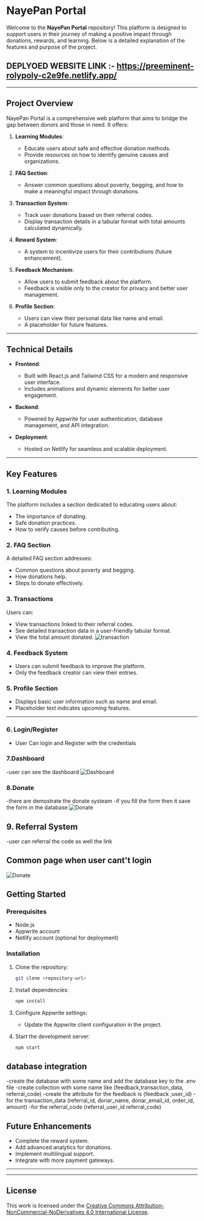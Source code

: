 # NayePan Portal

Welcome to the **NayePan Portal** repository! This platform is designed to support users in their journey of making a positive impact through donations, rewards, and learning. Below is a detailed explanation of the features and purpose of the project.

## DEPLYOED WEBSITE LINK :- https://preeminent-rolypoly-c2e9fe.netlify.app/
---

## Project Overview
NayePan Portal is a comprehensive web platform that aims to bridge the gap between donors and those in need. It offers:

1. **Learning Modules**:
   - Educate users about safe and effective donation methods.
   - Provide resources on how to identify genuine causes and organizations.

2. **FAQ Section**:
   - Answer common questions about poverty, begging, and how to make a meaningful impact through donations.

3. **Transaction System**:
   - Track user donations based on their referral codes.
   - Display transaction details in a tabular format with total amounts calculated dynamically.

4. **Reward System**:
   - A system to incentivize users for their contributions (future enhancement).

5. **Feedback Mechanism**:
   - Allow users to submit feedback about the platform.
   - Feedback is visible only to the creator for privacy and better user management.

6. **Profile Section**:
   - Users can view their personal data like name and email.
   - A placeholder for future features.

---

## Technical Details
- **Frontend**:
  - Built with React.js and Tailwind CSS for a modern and responsive user interface.
  - Includes animations and dynamic elements for better user engagement.

- **Backend**:
  - Powered by Appwrite for user authentication, database management, and API integration.

- **Deployment**:
  - Hosted on Netlify for seamless and scalable deployment.

---

## Key Features

### 1. Learning Modules
The platform includes a section dedicated to educating users about:
- The importance of donating.
- Safe donation practices.
- How to verify causes before contributing.

### 2. FAQ Section
A detailed FAQ section addresses:
- Common questions about poverty and begging.
- How donations help.
- Steps to donate effectively.

### 3. Transactions
Users can:
- View transactions linked to their referral codes.
- See detailed transaction data in a user-friendly tabular format.
- View the total amount donated.
![transaction](./transactionPage.png)

### 4. Feedback System
- Users can submit feedback to improve the platform.
- Only the feedback creator can view their entries.

### 5. Profile Section
- Displays basic user information such as name and email.
- Placeholder text indicates upcoming features.

---
### 6. Login/Register
- User Can login and Register with the credentials

### 7.Dashboard 
-user can see the dashboard
![Dashboard](./dashboard.png)

### 8.Donate
-there are demostrate the donate systeam 
-if you fill the form then it save the form in the database 
![Donate](./donatepage.png)

## 9. Referral System
-user can referral the code as well the link 

## Common page when user cant't login 
![Donate](./commonpage.png)

## Getting Started
### Prerequisites
- Node.js
- Appwrite account
- Netlify account (optional for deployment)

### Installation
1. Clone the repository:
   ```bash
   git clone <repository-url>
   ```
2. Install dependencies:
   ```bash
   npm install
   ```
3. Configure Appwrite settings:
   - Update the Appwrite client configuration in the project.

4. Start the development server:
   ```bash
   npm start
   ```
## database integration
-create the database with some name and add the database key to the .env file
-create collection with some name like (feedback,transaction_data, referral_code)
-create the attribute for the feedback is (feedback	,user_id)
-for the transaction_data (referral_id,	donar_name,	donar_email_id,	order_id,	amount)
-for the referral_code (referral_user_id	referral_code)

## Future Enhancements
- Complete the reward system.
- Add advanced analytics for donations.
- Implement multilingual support.
- Integrate with more payment gateways.

---

---

## License
This work is licensed under the [Creative Commons Attribution-NonCommercial-NoDerivatives 4.0 International License](http://creativecommons.org/licenses/by-nc-nd/4.0/).

